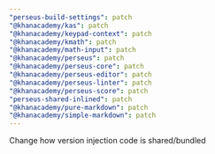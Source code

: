 ```yaml
---
"perseus-build-settings": patch
"@khanacademy/kas": patch
"@khanacademy/keypad-context": patch
"@khanacademy/kmath": patch
"@khanacademy/math-input": patch
"@khanacademy/perseus": patch
"@khanacademy/perseus-core": patch
"@khanacademy/perseus-editor": patch
"@khanacademy/perseus-linter": patch
"@khanacademy/perseus-score": patch
"perseus-shared-inlined": patch
"@khanacademy/pure-markdown": patch
"@khanacademy/simple-markdown": patch
---
```


Change how version injection code is shared/bundled
